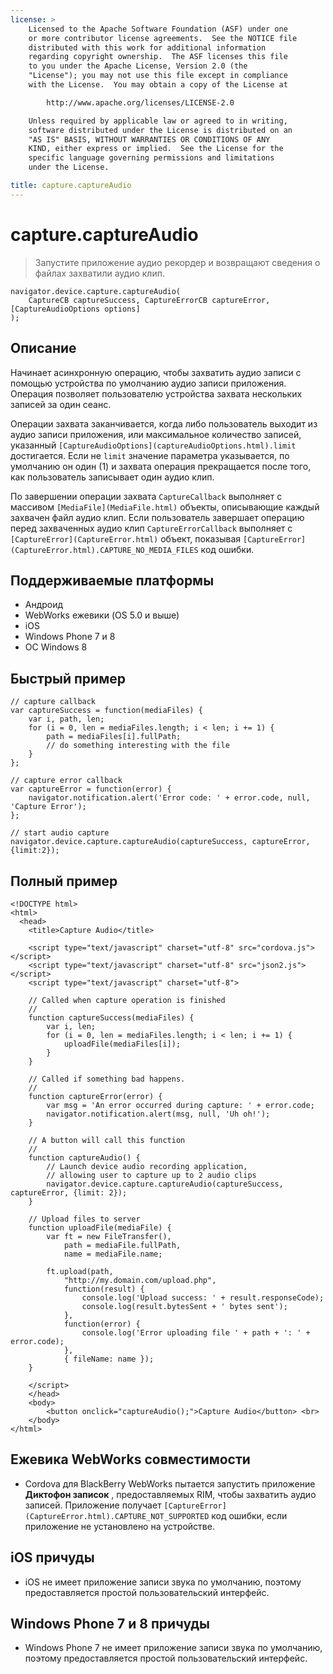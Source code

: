 ```yaml
---
license: >
    Licensed to the Apache Software Foundation (ASF) under one
    or more contributor license agreements.  See the NOTICE file
    distributed with this work for additional information
    regarding copyright ownership.  The ASF licenses this file
    to you under the Apache License, Version 2.0 (the
    "License"); you may not use this file except in compliance
    with the License.  You may obtain a copy of the License at

        http://www.apache.org/licenses/LICENSE-2.0

    Unless required by applicable law or agreed to in writing,
    software distributed under the License is distributed on an
    "AS IS" BASIS, WITHOUT WARRANTIES OR CONDITIONS OF ANY
    KIND, either express or implied.  See the License for the
    specific language governing permissions and limitations
    under the License.

title: capture.captureAudio
---
```


# capture.captureAudio

> Запустите приложение аудио рекордер и возвращают сведения о файлах захватили аудио клип.

    navigator.device.capture.captureAudio(
        CaptureCB captureSuccess, CaptureErrorCB captureError,  [CaptureAudioOptions options]
    );
    

## Описание

Начинает асинхронную операцию, чтобы захватить аудио записи с помощью устройства по умолчанию аудио записи приложения. Операция позволяет пользователю устройства захвата нескольких записей за один сеанс.

Операции захвата заканчивается, когда либо пользователь выходит из аудио записи приложения, или максимальное количество записей, указанный `[CaptureAudioOptions](captureAudioOptions.html).limit` достигается. Если не `limit` значение параметра указывается, по умолчанию он один (1) и захвата операция прекращается после того, как пользователь записывает один аудио клип.

По завершении операции захвата `CaptureCallback` выполняет с массивом `[MediaFile](MediaFile.html)` объекты, описывающие каждый захвачен файл аудио клип. Если пользователь завершает операцию перед захваченных аудио клип `CaptureErrorCallback` выполняет с `[CaptureError](CaptureError.html)` объект, показывая `[CaptureError](CaptureError.html).CAPTURE_NO_MEDIA_FILES` код ошибки.

## Поддерживаемые платформы

*   Андроид
*   WebWorks ежевики (OS 5.0 и выше)
*   iOS
*   Windows Phone 7 и 8
*   ОС Windows 8

## Быстрый пример

    // capture callback
    var captureSuccess = function(mediaFiles) {
        var i, path, len;
        for (i = 0, len = mediaFiles.length; i < len; i += 1) {
            path = mediaFiles[i].fullPath;
            // do something interesting with the file
        }
    };
    
    // capture error callback
    var captureError = function(error) {
        navigator.notification.alert('Error code: ' + error.code, null, 'Capture Error');
    };
    
    // start audio capture
    navigator.device.capture.captureAudio(captureSuccess, captureError, {limit:2});
    

## Полный пример

    <!DOCTYPE html>
    <html>
      <head>
        <title>Capture Audio</title>
    
        <script type="text/javascript" charset="utf-8" src="cordova.js"></script>
        <script type="text/javascript" charset="utf-8" src="json2.js"></script>
        <script type="text/javascript" charset="utf-8">
    
        // Called when capture operation is finished
        //
        function captureSuccess(mediaFiles) {
            var i, len;
            for (i = 0, len = mediaFiles.length; i < len; i += 1) {
                uploadFile(mediaFiles[i]);
            }
        }
    
        // Called if something bad happens.
        //
        function captureError(error) {
            var msg = 'An error occurred during capture: ' + error.code;
            navigator.notification.alert(msg, null, 'Uh oh!');
        }
    
        // A button will call this function
        //
        function captureAudio() {
            // Launch device audio recording application,
            // allowing user to capture up to 2 audio clips
            navigator.device.capture.captureAudio(captureSuccess, captureError, {limit: 2});
        }
    
        // Upload files to server
        function uploadFile(mediaFile) {
            var ft = new FileTransfer(),
                path = mediaFile.fullPath,
                name = mediaFile.name;
    
            ft.upload(path,
                "http://my.domain.com/upload.php",
                function(result) {
                    console.log('Upload success: ' + result.responseCode);
                    console.log(result.bytesSent + ' bytes sent');
                },
                function(error) {
                    console.log('Error uploading file ' + path + ': ' + error.code);
                },
                { fileName: name });
        }
    
        </script>
        </head>
        <body>
            <button onclick="captureAudio();">Capture Audio</button> <br>
        </body>
    </html>
    

## Ежевика WebWorks совместимости

*   Cordova для BlackBerry WebWorks пытается запустить приложение **Диктофон записок** , предоставляемых RIM, чтобы захватить аудио записей. Приложение получает `[CaptureError](CaptureError.html).CAPTURE_NOT_SUPPORTED` код ошибки, если приложение не установлено на устройстве.

## iOS причуды

*   iOS не имеет приложение записи звука по умолчанию, поэтому предоставляется простой пользовательский интерфейс.

## Windows Phone 7 и 8 причуды

*   Windows Phone 7 не имеет приложение записи звука по умолчанию, поэтому предоставляется простой пользовательский интерфейс.